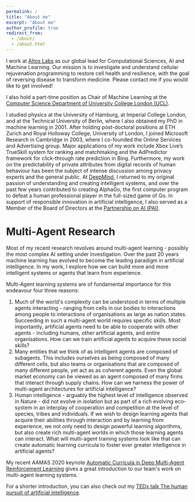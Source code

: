 ```yaml
---
permalink: /
title: "About me"
excerpt: "About me"
author_profile: true
redirect_from: 
  - /about/
  - /about.html
---
```

I work at [Altos Labs](https://altoslabs.com/) as our global lead for Computational Sciences, AI and Machine Learning. Our mission is to investigate and understand cellular rejuvenation programming to restore cell health and resilience, with the goal of reversing disease to transform medicine. Please contact me if you would like to get involved!

I also hold a part-time position as Chair of Machine Learning at the [Computer Science Department of University College London (UCL)](https://www.ucl.ac.uk/computer-science/). 

I studied physics at the University of Hamburg, at Imperial College London, and at the Technical University of Berlin, where I also obtained my PhD in machine learning in 2001. After holding post-doctoral positions at ETH Zurich and Royal Holloway College, University of London, I joined Microsoft Research in Cambridge in 2003, where I co-founded the Online Services and Advertising group. Major applications of my work include Xbox Live’s TrueSkill system for ranking and matchmaking and the AdPredictor framework for click-through rate prediction in Bing. Furthermore, my work on the predictability of private attributes from digital records of human behaviour has been the subject of intense discussion among privacy experts and the general public. At [DeepMind](https://deepmind.com/), I returned to my original passion of understanding and creating intelligent systems, and over the past few years contributed to creating AlphaGo, the first computer program to defeat a human professional player in the full-sized game of Go. In support of responsible innovation in artificial intelligence, I also served as a Member of the Board of Directors at the [Partnership on AI (PAI)](https://www.partnershiponai.org/). 

Multi-Agent Research
======
Most of my recent research revolves around multi-agent learning - possibly the most complex AI setting under investigation. Over the past 20 years machine learning has evolved to become the leading paradigm in artificial intelligence. In my work, I explore how we can build more and more intelligent systems or agents that learn from experience.

Multi-Agent learning systems are of fundamental importance for this endeavour four three reasons:
1. Much of the world's complexity can be understood in terms of multiple agents interacting - ranging from cells in our bodies to interactions among people to interactions of organisations as large as nation states. Succeeding in such a multi-agent world requires specific skills. Most importantly, artificial agents need to be able to cooperate with other agents - including humans, other artificial agents, and entire organisations. How can we train artificial agents to acquire these social skills?
1. Many entities that we think of as intelligent agents are composed of subagents. This includes ourselves as being composed of many different cells, but also teams or organisations that are composed of many different people, yet act as as coherent agents. Even the global market economy can be viewed as an agent composed of many firms that interact through supply chains. How can we harness the power of multi-agent architectures for artificial intelligence?
1. Human intelligence - arguably the highest level of intelligence observed in Nature - did not evolve in isolation but as part of a rich evolving eco-system in an interplay of cooperation and competition at the level of species, tribes and individuals. If we wish to design learning agents that acquire their abilities through interaction and by learning from experience, we not only need to design powerful learning algorithms, but also create rich multi-agent worlds in which those learning agents can interact. What will multi-agent training systems look like that can create automatic learning curricula to foster ever greater intelligence in artificial agents?

My recent AAMAS 2020 keynote [Automatic Curricula in Deep Multi-Agent Reinforcement Learning](https://underline.io/lecture/63-automatic-curricula-in-deep-multi-agent-reinforcement-learning) gives a great introduction to our team's work on multi-agent learning systems.

For a shorter introduction, you can also check out my [TEDx talk The human pursuit of artificial intelligence](https://www.ted.com/talks/thore_graepel_the_human_pursuit_of_artificial_intelligence).

